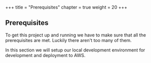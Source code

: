 +++
title = "Prerequisites"
chapter = true
weight = 20
+++

## Prerequisites

To get this project up and running we have to make sure that all the prerequisites are met. Luckily there aren't too many of them.

In this section we will setup our local development environment for development and deployment to AWS.
